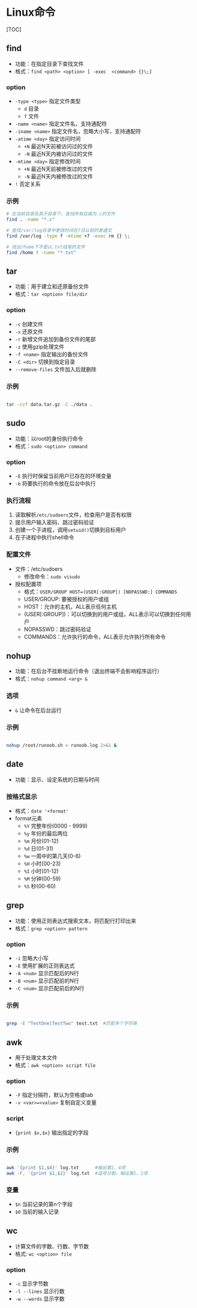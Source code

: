 

# Linux命令

[TOC]


## find
* 功能：在指定目录下查找文件
* 格式：`find <path> <option> [ -exec  <command> {}\;]`

### option
* `-type <type>` 指定文件类型
	* `d` 目录
	* `f` 文件
* `-name <name>`  指定文件名，支持通配符
* `-iname <name>` 指定文件名，忽略大小写，支持通配符
* `-atime <day>`  指定访问时间
	* `+N` 最近N天前被访问过的文件
	* `-N` 最近N天内被访问过的文件
* `-mtime <day>`  指定修改时间
	* `+N` 最近N天前被修改过的文件
	* `-N` 最近N天内被修改过的文件
* `!` 否定关系

### 示例
```sh
# 在当前目录及其子目录下，查找所有后缀为.c的文件
find . -name "*.c"  

# 查找/var/log目录中更改时间在7日以前的普通文
find /var/log -type f -mtime +7 -exec rm {} \;

# 找出/home下不是以.txt结尾的文件
find /home ! -name "*.txt"
```


## tar
* 功能：用于建立和还原备份文件
* 格式：`tar <option> file/dir`

### option
* `-c` 创建文件
* `-x` 还原文件
* `-r` 新增文件追加到备份文件的尾部
* `-z` 使用gzip处理文件
* `-f <name>`  指定输出的备份文件
* `-C <dir>`   切换到指定目录
* `--remove-files` 文件加入后就删除

### 示例
```sh

tar -czf data.tar.gz -C ./data .
```

## sudo
* 功能：以root的身份执行命令
* 格式：`sudo <option> command`

### option
* `-E` 执行时保留当前用户已存在的环境变量
* `-b` 将要执行的命令放在后台中执行

### 执行流程
1. 读取解析`/etc/sudoers`文件，检查用户是否有权限
1. 提示用户输入密码、跳过密码验证
1. 创建一个子进程，调用`setuid()`切换到目标用户
1. 在子进程中执行shell命令

### 配置文件
* 文件：/etc/sudoers
	* 修改命令：`sudo visudo`
* 授权配置项
	* 格式：`USER/GROUP HOST=(USER[:GROUP]) [NOPASSWD:] COMMANDS`
	* USER/GROUP: 要被授权的用户或组
	* HOST：允许的主机，ALL表示任何主机
	* (USER[:GROUP])：可以切换到的用户或组，ALL表示可以切换到任何用户
	* NOPASSWD：跳过密码验证
	* COMMANDS：允许执行的命令，ALL表示允许执行所有命令



## nohup
* 功能：在后台不挂断地运行命令（退出终端不会影响程序运行）
* 格式：`nohup command <arg> &`

### 选项
* `&` 让命令在后台运行

### 示例
```sh

nohup /root/runoob.sh > runoob.log 2>&1 &
```

## date
* 功能：显示、设定系统的日期与时间

### 按格式显示
* 格式：`date '+format'`
* format元素
	* `%Y` 完整年份(0000 - 9999)
	* `%y` 年份的最后两位
	* `%m` 月份(01-12)
	* `%d` 日(01-31)
	* `%w` 一周中的第几天(0-6)
	* `%H` 小时(00-23)
	* `%I` 小时(01-12)
	* `%M` 分钟(00-59)
	* `%S` 秒(00-60)


## grep
* 功能：使用正则表达式搜索文本，将匹配行打印出来
* 格式：`grep <option> pattern`

### option
* `-i` 忽略大小写
* `-E` 使用扩展的正则表达式
* `-A <num>` 显示匹配后的N行
* `-B <num>` 显示匹配前的N行
* `-C <num>` 显示匹配前后的N行

### 示例
```sh

grep -E "TestOne|TestTwo" test.txt  #匹配多个字符串

```


## awk
* 用于处理文本文件
* 格式：`awk <option> script file`

### option
* `-F` 指定分隔符，默认为空格或tab
* `-v <var>=<value>` 复制自定义变量


### script
* `{print $x,$x}` 输出指定的字段


### 示例
```sh

awk '{print $1,$4}' log.txt      #输出第1，4项
awk -F, '{print $1,$2}' log.txt  #逗号分割，输出第1，2项

```


### 变量
* `$n` 当前记录的第n个字段
* `$0` 当前的输入记录


## wc
* 计算文件的字数、行数、字节数
* 格式: `wc <option> file`

### option
* `-c` 显示字节数
* `-l --lines` 显示行数
* `-w --words` 显示字数